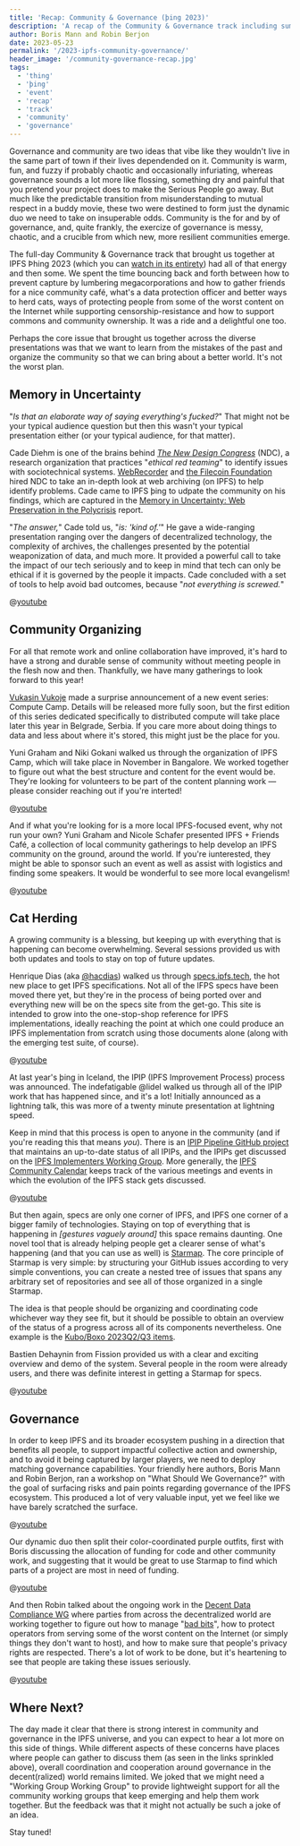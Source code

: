 ```yaml
---
title: 'Recap: Community & Governance (þing 2023)'
description: 'A recap of the Community & Governance track including summaries, links, and videos.'
author: Boris Mann and Robin Berjon
date: 2023-05-23
permalink: '/2023-ipfs-community-governance/'
header_image: '/community-governance-recap.jpg'
tags:
  - 'thing'
  - 'þing'
  - 'event'
  - 'recap'
  - 'track'
  - 'community'
  - 'governance'
---
```


Governance and community are two ideas that vibe like they wouldn't live in the same part of town if their lives dependended on it. Community is warm, fun, and fuzzy if probably chaotic and occasionally infuriating, whereas governance sounds a lot more like flossing, something dry and painful that you pretend your project does to make the Serious People go away. But much like the predictable transition from misunderstanding to mutual respect in a buddy movie, these two were destined to form just the dynamic duo we need to take on insuperable odds. Community is the for and by of governance, and, quite frankly, the exercize of governance is messy, chaotic, and a crucible from which new, more resilient communities emerge.

The full-day Community & Governance track that brought us together at IPFS Þhing 2023 (which you can [watch in its entirety](https://www.youtube.com/playlist?list=PLuhRWgmPaHtTIFbOVO5YfXkoFg6wIGbBN)) had all of that energy and then some. We spent the time bouncing back and forth between how to prevent capture by lumbering megacorporations and how to gather friends for a nice community café, what's a data protection officer and better ways to herd cats, ways of protecting people from some of the worst content on the Internet while supporting censorship-resistance and how to support commons and community ownership. It was a ride and a delightful one too.

Perhaps the core issue that brought us together across the diverse presentations was that we want to learn from the mistakes of the past and organize the community so that we can bring about a better world. It's not the worst plan.

## Memory in Uncertainty

"*Is that an elaborate way of saying everything's fucked?*" That might not be your typical audience question but then this wasn't your typical presentation either (or your typical audience, for that matter).

Cade Diehm is one of the brains behind [*The New Design Congress*](https://newdesigncongress.org/) (NDC), a research organization that practices "*ethical red teaming*" to identify issues with sociotechnical systems. [WebRecorder](https://webrecorder.net/) and [the Filecoin Foundation](https://fil.org/) hired NDC to take an in-depth look at web archiving (on IPFS) to help identify problems. Cade came to IPFS þing to udpate the community on his findings, which are captured in the [Memory in Uncertainty: Web Preservation in the Polycrisis](https://members.newdesigncongress.org/memory-in-uncertainty-web-preservation-in-the-polycrisis/) report.

"*The answer,*" Cade told us, "*is: 'kind of.'*" He gave a wide-ranging presentation ranging over the dangers of decentralized technology, the complexity of archives, the challenges presented by the potential weaponization of data, and much more. It provided a powerful call to take the impact of our tech seriously and to keep in mind that tech can only be ethical if it is governed by the people it impacts. Cade concluded with a set of tools to help avoid bad outcomes, because "*not everything is screwed.*"

@[youtube](TdiQGXSZmCk)

## Community Organizing

For all that remote work and online collaboration have improved, it's hard to have a strong and durable sense of community without meeting people in the flesh now and then. Thankfully, we have many gatherings to look forward to this year!

[Vukasin Vukoje](https://twitter.com/wukoje) made a surprise announcement of a new event series: Compute Camp. Details will be released more fully soon, but the first edition of this series dedicated specifically to distributed compute will take place later this year in Belgrade, Serbia. If you care more about doing things to data and less about where it's stored, this might just be the place for you.

Yuni Graham and Niki Gokani walked us through the organization of IPFS Camp, which will take place in November in Bangalore. We worked together to figure out what the best structure and content for the event would be. They're looking for volunteers to be part of the content planning work — please consider reaching out if you're interted!

@[youtube](U5u54jwOg6k)

And if what you're looking for is a more local IPFS-focused event, why not run your own? Yuni Graham and Nicole Schafer presented IPFS + Friends Café, a collection of local community gatherings to help develop an IPFS community on the ground, around the world. If you're iunterested, they might be able to sponsor such an event as well as assist with logistics and finding some speakers. It would be wonderful to see more local evangelism!

@[youtube](FII_9VTgDy8)

## Cat Herding

A growing community is a blessing, but keeping up with everything that is happening can become overwhelming. Several sessions provided us with both updates and tools to stay on top of future updates.

Henrique Dias (aka [@hacdias](https://twitter.com/hacdias)) walked us through [specs.ipfs.tech](https://specs.ipfs.tech/), the hot new place to get IPFS specifications. Not all of the IFPS specs have been moved  there yet, but they're in the process of being ported over and everything new will be on the specs site from the get-go. This site is intended to grow into the one-stop-shop reference for IPFS implementations, ideally reaching the point at which one could produce an IPFS implementation from scratch using those documents alone (along with the emerging test suite, of course).

@[youtube](vQVnjEIPuCE)

At last year's þing in Iceland, the IPIP (IPFS Improvement Process) process was announced. The indefatigable @lidel walked us through all of the IPIP work that has happened since, and it's a lot! Initially announced as a lightning talk, this was more of a twenty minute presentation at lightning speed.

Keep in mind that this process is open to anyone in the community (and if you're reading this that means *you*). There is an  [IPIP Pipeline GitHub project](https://github.com/orgs/ipfs/projects/19) that maintains an up-to-date status of all IPIPs, and the IPIPs get discussed on the [IPFS Implementers Working Group](https://lu.ma/ipfs-implementers). More generally, the [IPFS Community Calendar](https://lu.ma/ipfs) keeps track of the various meetings and events in which the evolution of the IPFS stack gets discussed.

@[youtube](WcHlV6sQuDI)

But then again, specs are only one corner of IPFS, and IPFS one corner of a bigger family of technologies. Staying on top of everything that is happening in *\[gestures vaguely around]* this space remains daunting. One novel tool that is already helping people get a clearer sense of what's happening (and that you can use as well) is [Starmap](https://starmap.site/). The core principle of Starmap is very simple: by structuring your GitHub issues according to very simple conventions, you can create a nested tree of issues that spans any arbitrary set of repositories and see all of those organized in a single Starmap.

The idea is that people should be organizing and coordinating code whichever way they see fit, but it should be possible to obtain an overview of the status of a progress across all of its components nevertheless. One example is the [Kubo/Boxo 2023Q2/Q3 items](https://starmap.site/roadmap/github.com/ipfs/kubo/issues/9817#list).

Bastien Dehaynin from Fission provided us with a clear and exciting overview and demo of the system. Several people in the room were already users, and there was definite interest in getting a Starmap for specs.

@[youtube](_HoLDQreF28)

## Governance

In order to keep IPFS and its broader ecosystem pushing in a direction that benefits all people, to support impactful collective action and ownership, and to avoid it being captured by larger players, we need to deploy matching governance capabilities. Your friendly here authors, Boris Mann and Robin Berjon, ran a workshop on "What Should We Governance?" with the goal of surfacing risks and pain points regarding governance of the IPFS ecosystem. This produced a lot of very valuable input, yet we feel like we have barely scratched the surface.

@[youtube](svqlHO3K_RQ)

Our dynamic duo then split their color-coordinated purple outfits, first with Boris discussing the allocation of funding for code and other community work, and suggesting that it would be great to use Starmap to find which parts of a project are most in need of funding.

@[youtube](PysiACKo1dI)

And then Robin talked about the ongoing work in the [Decent Data Compliance WG](https://github.com/DDC-WG) where parties from across the decentralized world are working together to figure out how to manage "[bad bits](https://badbits.dwebops.pub/)", how to protect operators from serving some of the worst content on the Internet (or simply things they don't want to host), and how to make sure that people's privacy rights are respected. There's a lot of work to be done, but it's heartening to see that people are taking these issues seriously.

@[youtube](bIlji91KEFQ)

## Where Next?

The day made it clear that there is strong interest in community and governance in the IPFS universe, and you can expect to hear a lot more on this side of things. While different aspects of these concerns have places where people can gather to discuss them (as seen in the links sprinkled above), overall coordination and cooperation around governance in the decent(ralized) world remains limited. We joked that we might need a "Working Group Working Group" to provide lightweight support for all the community working groups that keep emerging and help them work together. But the feedback was that it might not actually be such a joke of an idea.

Stay tuned!
